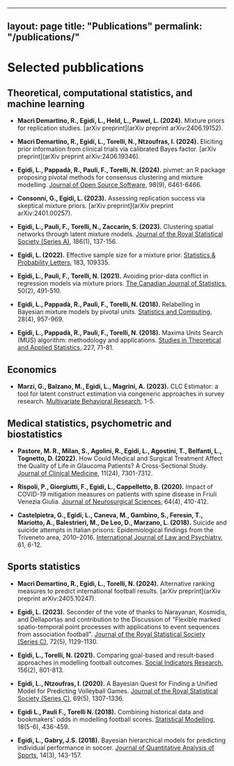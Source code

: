 
---
layout: page
title: "Publications"
permalink: "/publications/"
---



# Selected pubblications

## Theoretical, computational statistics, and machine learning

- **Macrì Demartino, R., Egidi, L., Held, L., Pawel, L. (2024).** Mixture priors for replication studies. [arXiv preprint](arXiv preprint arXiv:2406.19152).

- **Macrì Demartino, R., Egidi, L., Torelli, N., Ntzoufras, I. (2024).** Eliciting prior information from clinical trials via calibrated Bayes factor. [arXiv preprint](arXiv preprint arXiv:2406.19346).

- **Egidi, L., Pappadà, R., Pauli, F., Torelli, N. (2024).** pivmet: an R package proposing pivotal methods for consensus clustering and mixture modelling. [Journal of Open Source Software](https://joss.theoj.org/), 98(9), 6461-6466.

- **Consonni, G., Egidi, L. (2023).** Assessing replication success via skeptical mixture priors. [arXiv preprint](arXiv preprint arXiv:2401.00257).

- **Egidi, L., Pauli, F., Torelli, N., Zaccarin, S. (2023).** Clustering spatial networks through latent mixture models. [Journal of the Royal Statistical Society (Series A)](https://rss.onlinelibrary.wiley.com/journal/1467985x), 186(1), 137-156.

- **Egidi, L. (2022).** Effective sample size for a mixture prior. [Statistics & Probability Letters](https://www.journals.elsevier.com/statistics-and-probability-letters), 183, 109335.

- **Egidi, L., Pauli, F., Torelli, N. (2021).** Avoiding prior-data conflict in regression models via mixture priors. [The Canadian Journal of Statistics](https://onlinelibrary.wiley.com/journal/17089461), 50(2), 491-510.

- **Egidi, L., Pappadà, R., Pauli, F., Torelli, N. (2018).** Relabelling in Bayesian mixture models by pivotal units. [Statistics and Computing](https://www.springer.com/journal/11222), 28(4), 957-969.

- **Egidi, L., Pappadà, R., Pauli, F., Torelli, N. (2018).** Maxima Units Search (MUS) algorithm: methodology and applications. [Studies in Theoretical and Applied Statistics](https://link.springer.com/chapter/10.1007/978-3-319-73906-9_7), 227, 71-81.

## Economics

- **Marzi, G., Balzano, M., Egidi, L., Magrini, A. (2023).** CLC Estimator: a tool for latent construct estimation via congeneric approaches in survey research. [Multivariate Behavioral Research](https://www.tandfonline.com/toc/hmbr20/current), 1-5.


## Medical statistics, psychometric and biostatistics

- **Pastore, M. R., Milan, S., Agolini, R., Egidi, L., Agostini, T., Belfanti, L., Tognetto, D. (2022).** How Could Medical and Surgical Treatment Affect the Quality of Life in Glaucoma Patients? A Cross-Sectional Study. [Journal of Clinical Medicine](https://www.mdpi.com/journal/jcm), 11(24), 7301-7312.

- **Rispoli, P., Giorgiutti, F., Egidi, L., Cappelletto, B. (2020).** Impact of COVID-19 mitigation measures on patients with spine disease in Friuli Venezia Giulia. [Journal of Neurosurgical Sciences](https://www.minervamedica.it/en/journals/neurosurgical-sciences/), 64(4), 410-412.

- **Castelpietra, G., Egidi, L., Caneva, M., Gambino, S., Feresin, T., Mariotto, A., Balestrieri, M., De Leo, D., Marzano, L. (2018).** Suicide and suicide attempts in Italian prisons: Epidemiological findings from the Triveneto area, 2010–2016. [International Journal of Law and Psychiatry](https://www.journals.elsevier.com/international-journal-of-law-and-psychiatry), 61, 6-12.



## Sports statistics

- **Macrì Demartino, R., Egidi, L., Torelli, N. (2024).** Alternative ranking measures to predict international football results. [arXiv preprint](arXiv preprint arXiv:2405.10247).

- **Egidi, L. (2023).** Seconder of the vote of thanks to Narayanan, Kosmidis, and Dellaportas and contribution to the Discussion of "Flexible marked spatio-temporal point processes with applications to event sequences from association football". [Journal of the Royal Statistical Society (Series C)](https://rss.onlinelibrary.wiley.com/journal/14679876), 72(5), 1129-1130.

- **Egidi, L., Torelli, N. (2021).** Comparing goal-based and result-based approaches in modelling football outcomes. [Social Indicators Research](https://link.springer.com/journal/11205), 156(2), 801-813.

- **Egidi, L., Ntzoufras, I. (2020).** A Bayesian Quest for Finding a Unified Model for Predicting Volleyball Games. [Journal of the Royal Statistical Society (Series C)](https://rss.onlinelibrary.wiley.com/journal/14679876), 69(5), 1307-1336.

- **Egidi L., Pauli F., Torelli N. (2018).** Combining historical data and bookmakers' odds in modelling football scores. [Statistical Modelling](https://journals.sagepub.com/home/smj), 18(5-6), 436-459.

- **Egidi, L., Gabry, J.S. (2018).** Bayesian hierarchical models for predicting individual performance in soccer. [Journal of Quantitative Analysis of Sports](https://www.degruyter.com/journal/key/jqas/html), 14(3), 143-157.